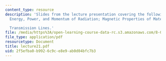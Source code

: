 ```yaml
---
content_type: resource
description: 'Slides from the lecture presentation covering the following topics:
  Energy, Power, and Momentum of Radiation; Magnetic Properties of Materials and

  Transmission Lines.'
file: /media/https%3A/open-learning-course-data-rc.s3.amazonaws.com/8-022-physics-ii-electricity-and-magnetism-fall-2004/2f5efba0b9926c9ce8e9ab0d04bfc7b3_lecture21.pdf
file_type: application/pdf
resourcetype: Document
title: lecture21.pdf
uid: 2f5efba0-b992-6c9c-e8e9-ab0d04bfc7b3
---
```

